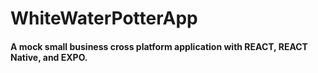 # WhiteWaterPotterApp
#### A mock small business cross platform application with REACT, REACT Native, and EXPO. 

